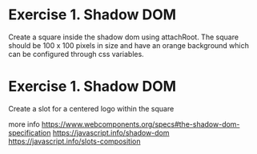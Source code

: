 # Exercise 1. Shadow DOM

Create a square inside the shadow dom using attachRoot. The square should be 100 x 100 pixels in size and have an orange background which can be configured through css variables. 

# Exercise 1. Shadow DOM
Create a slot for a centered logo within the square


more info
https://www.webcomponents.org/specs#the-shadow-dom-specification
https://javascript.info/shadow-dom
https://javascript.info/slots-composition